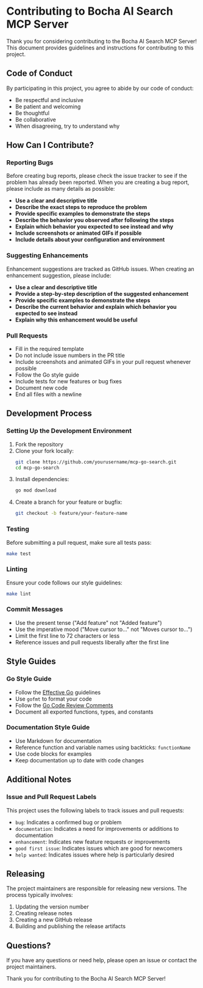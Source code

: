 # Contributing to Bocha AI Search MCP Server

Thank you for considering contributing to the Bocha AI Search MCP Server! This document provides guidelines and instructions for contributing to this project.

## Code of Conduct

By participating in this project, you agree to abide by our code of conduct:

- Be respectful and inclusive
- Be patient and welcoming
- Be thoughtful
- Be collaborative
- When disagreeing, try to understand why

## How Can I Contribute?

### Reporting Bugs

Before creating bug reports, please check the issue tracker to see if the problem has already been reported. When you are creating a bug report, please include as many details as possible:

- **Use a clear and descriptive title**
- **Describe the exact steps to reproduce the problem**
- **Provide specific examples to demonstrate the steps**
- **Describe the behavior you observed after following the steps**
- **Explain which behavior you expected to see instead and why**
- **Include screenshots or animated GIFs if possible**
- **Include details about your configuration and environment**

### Suggesting Enhancements

Enhancement suggestions are tracked as GitHub issues. When creating an enhancement suggestion, please include:

- **Use a clear and descriptive title**
- **Provide a step-by-step description of the suggested enhancement**
- **Provide specific examples to demonstrate the steps**
- **Describe the current behavior and explain which behavior you expected to see instead**
- **Explain why this enhancement would be useful**

### Pull Requests

- Fill in the required template
- Do not include issue numbers in the PR title
- Include screenshots and animated GIFs in your pull request whenever possible
- Follow the Go style guide
- Include tests for new features or bug fixes
- Document new code
- End all files with a newline

## Development Process

### Setting Up the Development Environment

1. Fork the repository
2. Clone your fork locally:
   ```bash
   git clone https://github.com/yourusername/mcp-go-search.git
   cd mcp-go-search
   ```
3. Install dependencies:
   ```bash
   go mod download
   ```
4. Create a branch for your feature or bugfix:
   ```bash
   git checkout -b feature/your-feature-name
   ```

### Testing

Before submitting a pull request, make sure all tests pass:

```bash
make test
```

### Linting

Ensure your code follows our style guidelines:

```bash
make lint
```

### Commit Messages

- Use the present tense ("Add feature" not "Added feature")
- Use the imperative mood ("Move cursor to..." not "Moves cursor to...")
- Limit the first line to 72 characters or less
- Reference issues and pull requests liberally after the first line

## Style Guides

### Go Style Guide

- Follow the [Effective Go](https://golang.org/doc/effective_go.html) guidelines
- Use `gofmt` to format your code
- Follow the [Go Code Review Comments](https://github.com/golang/go/wiki/CodeReviewComments)
- Document all exported functions, types, and constants

### Documentation Style Guide

- Use Markdown for documentation
- Reference function and variable names using backticks: `functionName`
- Use code blocks for examples
- Keep documentation up to date with code changes

## Additional Notes

### Issue and Pull Request Labels

This project uses the following labels to track issues and pull requests:

- `bug`: Indicates a confirmed bug or problem
- `documentation`: Indicates a need for improvements or additions to documentation
- `enhancement`: Indicates new feature requests or improvements
- `good first issue`: Indicates issues which are good for newcomers
- `help wanted`: Indicates issues where help is particularly desired

## Releasing

The project maintainers are responsible for releasing new versions. The process typically involves:

1. Updating the version number
2. Creating release notes
3. Creating a new GitHub release
4. Building and publishing the release artifacts

## Questions?

If you have any questions or need help, please open an issue or contact the project maintainers.

Thank you for contributing to the Bocha AI Search MCP Server! 
